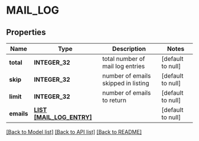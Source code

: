 # MAIL_LOG

## Properties
Name | Type | Description | Notes
------------ | ------------- | ------------- | -------------
**total** | **INTEGER_32** | total number of mail log entries | [default to null]
**skip** | **INTEGER_32** | number of emails skipped in listing | [default to null]
**limit** | **INTEGER_32** | number of emails to return | [default to null]
**emails** | [**LIST [MAIL_LOG_ENTRY]**](MailLogEntry.md) |  | [default to null]

[[Back to Model list]](../README.md#documentation-for-models) [[Back to API list]](../README.md#documentation-for-api-endpoints) [[Back to README]](../README.md)


